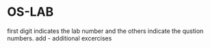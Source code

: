 # OS-LAB


first digit indicates the lab number and the others indicate the qustion numbers.
add - additional excercises
